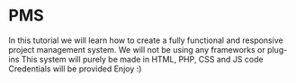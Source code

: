 # PMS
In this tutorial we will learn how to create a fully functional and responsive project management system.
We will not be using any frameworks or plug-ins
This system will purely be made in HTML, PHP, CSS and JS code
Credentials will be provided
Enjoy :)
